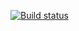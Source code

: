 [![Build status](https://ci.appveyor.com/api/projects/status/3jeu938yyaujdxvh?svg=true)](https://ci.appveyor.com/project/ShapoMarina/patterns-task1)
